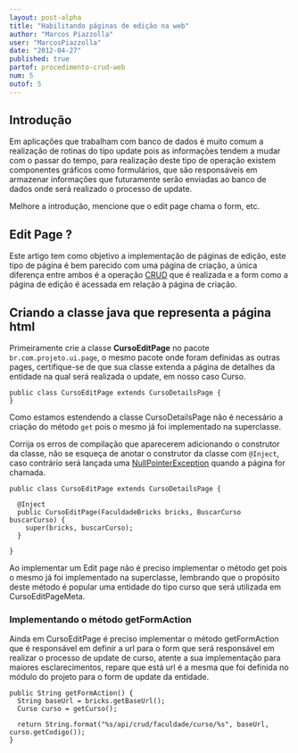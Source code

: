 ```yaml
---
layout: post-alpha
title: "Habilitando páginas de edição na web"
author: "Marcos Piazzolla"
user: "MarcosPiazzolla"
date: "2012-04-27"
published: true 
partof: procedimento-crud-web
num: 5
outof: 5
---
```


## Introdução

Em aplicações que trabalham com banco de dados é muito comum a realização de rotinas do tipo update 
pois as informações tendem a mudar com o passar do tempo, para realização deste tipo de operação
existem componentes gráficos como formulários, que são responsáveis em armazenar informações que
futuramente serão enviadas ao banco de dados onde será realizado o processo de update.

<div class="alert alert-danger">Melhore a introdução, mencione que o edit page chama o form, etc.</div>

## Edit Page ?

Este artigo tem como objetivo a implementação de páginas de edição, este tipo de página é bem
parecido com uma página de criação, a única diferença entre ambos é a operação
<a href="http://pt.wikipedia.org/wiki/CRUD">CRUD</a> que é realizada e a form como a página de
edição é acessada em relação à página de criação.

## Criando a classe java que representa a página html

Primeiramente crie a classe __CursoEditPage__ no pacote `br.com.projeto.ui.page`, o mesmo pacote
onde foram definidas as outras pages, certifique-se de que sua classe extenda a página de detalhes
da entidade na qual será realizada o update, em nosso caso Curso.

	public class CursoEditPage extends CursoDetailsPage {
	}

Como estamos estendendo a classe CursoDetailsPage não é necessário a criação do método `get` pois
o mesmo já foi implementado na superclasse.

Corrija os erros de compilação que aparecerem adicionando o construtor da classe, não se esqueça de
anotar o construtor da classe com `@Inject`, caso contrário será lançada uma 
<a href="http://docs.oracle.com/javase/7/docs/api/java/lang/NullPointerException.html">NullPointerException</a>
quando a página for chamada.

	public class CursoEditPage extends CursoDetailsPage {
	
	  @Inject
	  public CursoEditPage(FaculdadeBricks bricks, BuscarCurso buscarCurso) {
		super(bricks, buscarCurso);
	  }
	
	}

<div class="alert alert info">
	Ao implementar um Edit page não é preciso implementar o método get pois o mesmo já foi
	implementado na superclasse, lembrando que o propósito deste método é popular uma entidade do
	tipo curso que será utilizada em CursoEditPageMeta.
</div>

### Implementando o método getFormAction

Ainda em CursoEditPage é preciso implementar o método getFormAction que é responsável em definir a
url para o form que será responsável em realizar o processo de update de curso, atente a sua
implementação para maiores esclarecimentos, repare que está url é a mesma que foi definida no
módulo do projeto para o form de update da entidade.

	public String getFormAction() {
	  String baseUrl = bricks.getBaseUrl();
	  Curso curso = getCurso();
	  
	  return String.format("%s/api/crud/faculdade/curso/%s", baseUrl, curso.getCodigo());
	}